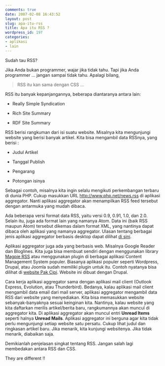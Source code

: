 ```yaml
---
comments: true
date: 2007-02-08 16:43:52
layout: post
slug: apa-itu-rss
title: Apa itu RSS ?
wordpress_id: 197
categories:
- aplikasi
- lain
---
```


Sudah tau RSS? 

Jika Anda bukan programmer, wajar jika tidak tahu. Tapi jika Anda programmer ... jangan sampai tidak tahu. Apalagi bilang, 



> RSS itu kan sama dengan CSS ... 



RSS itu banyak kepanjangannya, beberapa diantaranya antara lain: 




    
  * Really Simple Syndication

    
  * Rich Site Summary
  
    
  * RDF Site Summary



RSS berisi rangkuman dari isi suatu website. Misalnya kita mengunjungi website yang berisi banyak artikel. Kita bisa mengambil data RSSnya, yang berisi : 


    
  * Judul Artikel

    
  * Tanggal Publish
  
    
  * Pengarang

    
  * Potongan isinya



Sebagai contoh, misalnya kita ingin selalu mengikuti perkembangan terbaru di dunia PHP. Cukup masukkan URL http://www.php.net/news.rss di aplikasi aggregator. Nanti aplikasi aggregator akan menampilkan RSS feed tersebut dengan antarmuka yang mudah dibaca. 

Ada beberapa versi format data RSS, yaitu versi 0.9, 0.91, 1.0, dan 2.0. Selain itu, juga ada format lain yang namanya Atom. Data ini (baik RSS maupun Atom) tersebut dikemas dalam format XML, yang nantinya dapat dibaca oleh aplikasi yang namanya aggregator. Ulasan tentang berbagai jenis aplikasi aggregator berbasis desktop dapat dilihat [di sini](http://endy.artivisi.com/blog/aplikasi/aggregator-on-windows-2/). 

Aplikasi aggregator juga ada yang berbasis web. Misalnya Google Reader dan Bloglines. Kita juga bisa membuat sendiri dengan menggunakan library [Magpie RSS](http://magpierss.sourceforge.net) atau menggunakan plugin di berbagai aplikasi Content Management System populer. Biasanya aplikasi populer seperti Wordpress, Drupal, atau Joomla sudah memiliki plugin untuk itu. Contoh nyatanya bisa dilihat di [website Pak Cipi](http://www.prayudi.web.id). Website ini dibuat dengan Drupal.

Cara kerja aplikasi aggregator sama dengan aplikasi mail client (Outlook Express, Evolution, atau Thunderbird). Bedanya, kalau aplikasi mail client mengambil data email dari mail server, aplikasi aggregator mengambil data RSS dari website yang menyediakan. Kita bisa memasukkan website sebanyak-banyaknya sesuai keinginan kita. Nantinya, kalau website yang kita daftarkan merilis artikel/berita baru, rangkumannya akan muncul di aggregator kita. Di aplikasi aggregator akan muncul entri **Unread Items** seperti halnya **Unread Mails**. Aplikasi aggregator ini berguna agar kita tidak perlu mengunjungi setiap website satu persatu. Cukup lihat judul dan ringkasan artikel baru. Jika menarik, kita kunjungi websitenya. Jika tidak menarik, diabaikan saja. 


Demikianlah penjelasan singkat tentang RSS. Jangan salah lagi membedakan antara RSS dan CSS. 

They are different !!
